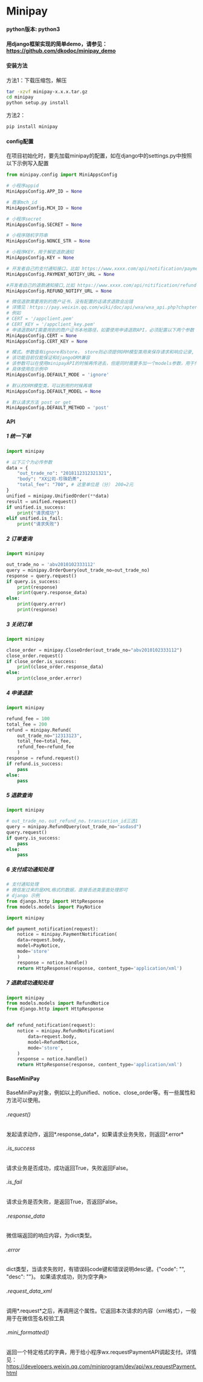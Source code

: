# Minipay 

#### python版本: python3

#### 用django框架实现的简单demo，请参见：https://github.com/dkodoc/minipay_demo

#### 安装方法
方法1：下载压缩包，解压

```bash
tar -xzvf minipay-x.x.x.tar.gz
cd minipay
python setup.py install
```

方法2：
```bash
pip install minipay
```

#### config配置
在项目初始化时，要先加载minipay的配置，如在django中的settings.py中按照以下示例写入配置
```python
from minipay.config import MiniAppsConfig

# 小程序appid
MiniAppsConfig.APP_ID = None 

# 商家mch_id
MiniAppsConfig.MCH_ID = None 

# 小程序secret
MiniAppsConfig.SECRET = None 

# 小程序随机字符串
MiniAppsConfig.NONCE_STR = None

# 小程序KEY，用于解密退款通知
MiniAppsConfig.KEY = None 

# 开发者自己的支付通知接口，比如 https://www.xxxx.com/api/notification/payment
MiniAppsConfig.PAYMENT_NOTIFY_URL = None

#开发者自己的退款通知接口,比如 https://www.xxxx.com/api/nitification/refund
MiniAppsConfig.REFUND_NOTIFY_URL = None

# 微信退款需要用到的商户证书，没有配置的话请求退款会出错
# 详情见：https://pay.weixin.qq.com/wiki/doc/api/wxa/wxa_api.php?chapter=4_3
# 例如
# CERT = '/appclient.pem'
# CERT_KEY = '/appclient_key.pem'
# 申请退款API需要用到的商户证书本地路径，如要使用申请退款API，必须配置以下两个参数
MiniAppsConfig.CERT = None
MiniAppsConfig.CERT_KEY = None

# 模式。参数值有ignore和store， store则必须提供ORM模型类用来保存请求和响应记录, ignore模式不保存记录
# 该功能目前仅能保证和djangoORM兼容
# 该参数可以在使用minipayAPI的时候再传进去，但是同时需要多加一个models参数，用于传入ORM类
# 具体使用在示例中
MiniAppsConfig.DEFAULT_MODE = 'ignore'

# 默认的ORM模型类，可以到用的时候再填
MiniAppsConfig.DEFAULT_MODEL = None

# 默认请求方法 post or get
MiniAppsConfig.DEFAULT_METHOD = 'post'

```
#### API
##### 1 统一下单
```python
import minipay

# 以下三个为必传参数
data = {
    "out_trade_no": "2018112312321321",
    "body": "XX公司-珍珠奶茶",
    "total_fee": "700", # 这里单位是（分） 200=2元
}
unified = minipay.UnifiedOrder(**data)
result = unified.request()
if unified.is_success:
    print("请求成功")
elif unified.is_fail:
    print("请求失败")
```
##### 2 订单查询
```python
import minipay

out_trade_no = 'abv2010102333112'
query = minipay.OrderQuery(out_trade_no=out_trade_no)
response = query.request()
if query.is_success:
    print(response)
    print(query.response_data)
else:
    print(query.error)
    print(response)
```
##### 3 关闭订单
```python
import minipay

close_order = minipay.CloseOrder(out_trade_no="abv2010102333112")
close_order.request()
if close_order.is_success:
    print(close_order.response_data)
else:
    print(close_order.error)

```
##### 4 申请退款
```python
import minipay

refund_fee = 100
total_fee = 200
refund = minipay.Refund(
    out_trade_no="12313123",
    total_fee=total_fee,
    refund_fee=refund_fee
    )
response = refund.request()
if refund.is_success:
    pass
else:
    pass

```
##### 5 退款查询
```python
import minipay

# out_trade_no，out_refund_no，transaction_id三选1
query = minipay.RefundQuery(out_trade_no="asdasd")
query.request()
if query.is_success:
    pass
else:
    pass

```
##### 6 支付成功通知处理
```python
# 支付通知处理
# 微信发过来的是XML格式的数据，直接丢进类里面处理即可
# django 示例
from django.http import HttpResponse
from models.models import PayNotice

import minipay

def payment_notification(request):
    notice = minipay.PaymentNotification(
    data=request.body,
    model=PayNotice,
    mode='store'
    )
    response = notice.handle()
    return HttpResponse(response, content_type='application/xml')
```
##### 7 退款成功通知处理
```python
import minipay
from models.models import RefundNotice
from django.http import HttpResponse


def refund_notification(request):
    notice = minipay.RefundNotification(
        data=request.body,
        model=RefundNotice,
        mode='store',
    )
    response = notice.handle()
    return HttpResponse(response, content_type='application/xml')

```
#### BaseMiniPay
BaseMiniPay对象，例如以上的unified、notice、close_order等。有一些属性和方法可以使用。
###### .request()
发起请求动作，返回*.response_data*，如果请求业务失败，则返回*.error*
###### .is_success
请求业务是否成功，成功返回True，失败返回False。
###### .is_fail
请求业务是否失败，是返回True，否返回False。
###### .response_data
微信端返回的响应内容，为dict类型。
###### .error
dict类型，当请求失败时，有错误码code键和错误说明desc键。{"code": "", "desc": ""}。
如果请求成功，则为空字典>
###### .request_data_xml
调用*.request*之后，再调用这个属性。它返回本次请求的内容（xml格式），一般用于在微信签名校验工具
###### .mini_formatted()
返回一个特定格式的字典，用于给小程序wx.requestPaymentAPI调起支付。详情见：https://developers.weixin.qq.com/miniprogram/dev/api/wx.requestPayment.html

